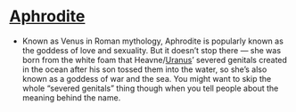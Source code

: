 # [Aphrodite](Aphrodite.md)
- Known as Venus in Roman mythology, Aphrodite is popularly known as the goddess of love and sexuality. But it doesn’t stop there — she was born from the white foam that Heavne/[Uranus](Uranus.md)’ severed genitals created in the ocean after his son tossed them into the water, so she’s also known as a goddess of war and the sea. You might want to skip the whole “severed genitals” thing though when you tell people about the meaning behind the name.